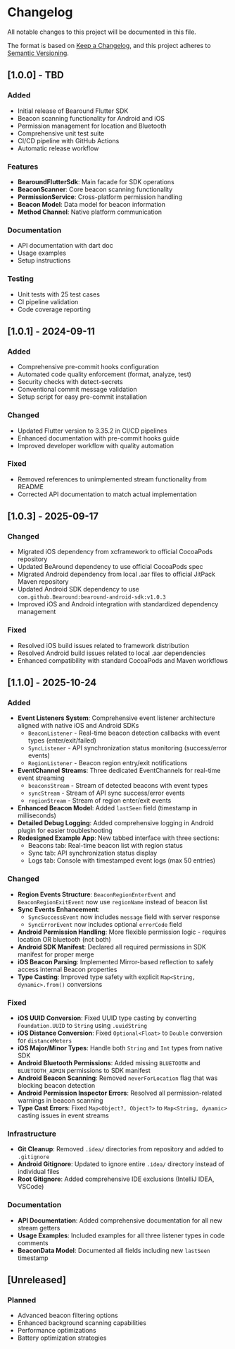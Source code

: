 # Changelog

All notable changes to this project will be documented in this file.

The format is based on [Keep a Changelog](https://keepachangelog.com/en/1.0.0/),
and this project adheres to [Semantic Versioning](https://semver.org/spec/v2.0.0.html).

## [1.0.0] - TBD

### Added
- Initial release of Bearound Flutter SDK
- Beacon scanning functionality for Android and iOS
- Permission management for location and Bluetooth
- Comprehensive unit test suite
- CI/CD pipeline with GitHub Actions
- Automatic release workflow

### Features
- **BearoundFlutterSdk**: Main facade for SDK operations
- **BeaconScanner**: Core beacon scanning functionality
- **PermissionService**: Cross-platform permission handling
- **Beacon Model**: Data model for beacon information
- **Method Channel**: Native platform communication

### Documentation
- API documentation with dart doc
- Usage examples
- Setup instructions

### Testing
- Unit tests with 25 test cases
- CI pipeline validation
- Code coverage reporting

## [1.0.1] - 2024-09-11

### Added
- Comprehensive pre-commit hooks configuration
- Automated code quality enforcement (format, analyze, test)
- Security checks with detect-secrets
- Conventional commit message validation
- Setup script for easy pre-commit installation

### Changed  
- Updated Flutter version to 3.35.2 in CI/CD pipelines
- Enhanced documentation with pre-commit hooks guide
- Improved developer workflow with quality automation

### Fixed
- Removed references to unimplemented stream functionality from README
- Corrected API documentation to match actual implementation

## [1.0.3] - 2025-09-17

### Changed
- Migrated iOS dependency from xcframework to official CocoaPods repository
- Updated BeAround dependency to use official CocoaPods spec
- Migrated Android dependency from local .aar files to official JitPack Maven repository
- Updated Android SDK dependency to use `com.github.Bearound:bearound-android-sdk:v1.0.3`
- Improved iOS and Android integration with standardized dependency management

### Fixed
- Resolved iOS build issues related to framework distribution
- Resolved Android build issues related to local .aar dependencies
- Enhanced compatibility with standard CocoaPods and Maven workflows

## [1.1.0] - 2025-10-24

### Added
- **Event Listeners System**: Comprehensive event listener architecture aligned with native iOS and Android SDKs
  - `BeaconListener` - Real-time beacon detection callbacks with event types (enter/exit/failed)
  - `SyncListener` - API synchronization status monitoring (success/error events)
  - `RegionListener` - Beacon region entry/exit notifications
- **EventChannel Streams**: Three dedicated EventChannels for real-time event streaming
  - `beaconsStream` - Stream of detected beacons with event types
  - `syncStream` - Stream of API sync success/error events
  - `regionStream` - Stream of region enter/exit events
- **Enhanced Beacon Model**: Added `lastSeen` field (timestamp in milliseconds)
- **Detailed Debug Logging**: Added comprehensive logging in Android plugin for easier troubleshooting
- **Redesigned Example App**: New tabbed interface with three sections:
  - Beacons tab: Real-time beacon list with region status
  - Sync tab: API synchronization status display
  - Logs tab: Console with timestamped event logs (max 50 entries)

### Changed
- **Region Events Structure**: `BeaconRegionEnterEvent` and `BeaconRegionExitEvent` now use `regionName` instead of beacon list
- **Sync Events Enhancement**:
  - `SyncSuccessEvent` now includes `message` field with server response
  - `SyncErrorEvent` now includes optional `errorCode` field
- **Android Permission Handling**: More flexible permission logic - requires location OR bluetooth (not both)
- **Android SDK Manifest**: Declared all required permissions in SDK manifest for proper merge
- **iOS Beacon Parsing**: Implemented Mirror-based reflection to safely access internal Beacon properties
- **Type Casting**: Improved type safety with explicit `Map<String, dynamic>.from()` conversions

### Fixed
- **iOS UUID Conversion**: Fixed UUID type casting by converting `Foundation.UUID` to `String` using `.uuidString`
- **iOS Distance Conversion**: Fixed `Optional<Float>` to `Double` conversion for `distanceMeters`
- **iOS Major/Minor Types**: Handle both `String` and `Int` types from native SDK
- **Android Bluetooth Permissions**: Added missing `BLUETOOTH` and `BLUETOOTH_ADMIN` permissions to SDK manifest
- **Android Beacon Scanning**: Removed `neverForLocation` flag that was blocking beacon detection
- **Android Permission Inspector Errors**: Resolved all permission-related warnings in beacon scanning
- **Type Cast Errors**: Fixed `Map<Object?, Object?>` to `Map<String, dynamic>` casting issues in event streams

### Infrastructure
- **Git Cleanup**: Removed `.idea/` directories from repository and added to `.gitignore`
- **Android Gitignore**: Updated to ignore entire `.idea/` directory instead of individual files
- **Root Gitignore**: Added comprehensive IDE exclusions (IntelliJ IDEA, VSCode)

### Documentation
- **API Documentation**: Added comprehensive documentation for all new stream getters
- **Usage Examples**: Included examples for all three listener types in code comments
- **BeaconData Model**: Documented all fields including new `lastSeen` timestamp

## [Unreleased]

### Planned
- Advanced beacon filtering options
- Enhanced background scanning capabilities
- Performance optimizations
- Battery optimization strategies
